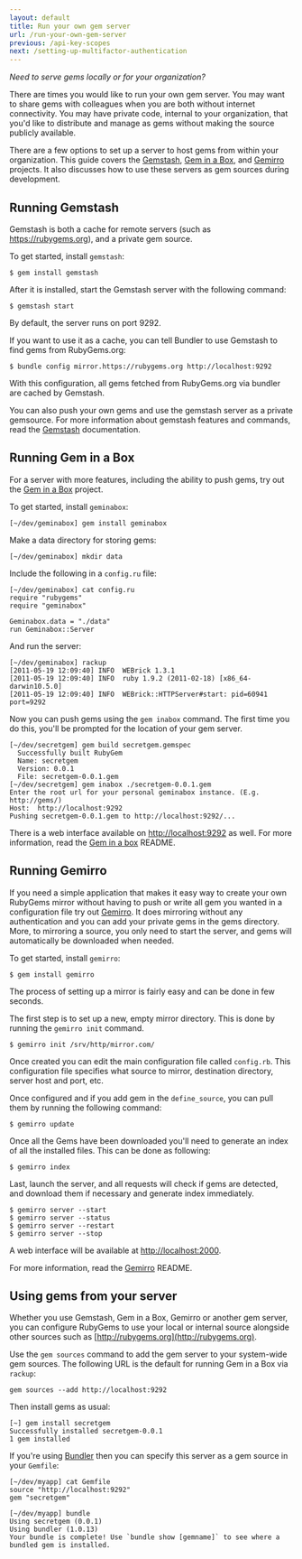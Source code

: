 ```yaml
---
layout: default
title: Run your own gem server
url: /run-your-own-gem-server
previous: /api-key-scopes
next: /setting-up-multifactor-authentication
---
```


<em class="t-gray">Need to serve gems locally or for your organization?</em>

There are times you would like to run your own gem server.  You may want to
share gems with colleagues when you are both without internet connectivity. You
may have private code, internal to your organization, that you'd like to
distribute and manage as gems without making the source publicly available.

There are a few options to set up a server to host gems from within your
organization. This guide covers the [Gemstash](https://github.com/rubygems/gemstash),
[Gem in a Box](https://github.com/geminabox/geminabox), and
[Gemirro](https://github.com/PierreRambaud/gemirro) projects. It also discusses
how to use these servers as gem sources during development.

## Running Gemstash

Gemstash is both a cache for remote servers (such as <https://rubygems.org>),
and a private gem source.

To get started, install `gemstash`:

    $ gem install gemstash

After it is installed, start the Gemstash server with the following command:

    $ gemstash start

By default, the server runs on port 9292.

If you want to use it as a cache, you can tell Bundler to use Gemstash to
find gems from RubyGems.org:

    $ bundle config mirror.https://rubygems.org http://localhost:9292

With this configuration, all gems fetched from RubyGems.org via bundler are
cached by Gemstash.

You can also push your own gems and use the gemstash server as a private
gemsource. For more information about gemstash features and commands, read
the [Gemstash](https://github.com/rubygems/gemstash) documentation.

## Running Gem in a Box

For a server with more features, including the ability to push gems, try out
the [Gem in a Box](https://github.com/geminabox/geminabox) project.

To get started, install `geminabox`:

    [~/dev/geminabox] gem install geminabox

Make a data directory for storing gems:

    [~/dev/geminabox] mkdir data

Include the following in a `config.ru` file:

    [~/dev/geminabox] cat config.ru
    require "rubygems"
    require "geminabox"

    Geminabox.data = "./data"
    run Geminabox::Server

And run the server:

    [~/dev/geminabox] rackup
    [2011-05-19 12:09:40] INFO  WEBrick 1.3.1
    [2011-05-19 12:09:40] INFO  ruby 1.9.2 (2011-02-18) [x86_64-darwin10.5.0]
    [2011-05-19 12:09:40] INFO  WEBrick::HTTPServer#start: pid=60941 port=9292

Now you can push gems using the `gem inabox` command.  The first time you do
this, you'll be prompted for the location of your gem server.

    [~/dev/secretgem] gem build secretgem.gemspec
      Successfully built RubyGem
      Name: secretgem
      Version: 0.0.1
      File: secretgem-0.0.1.gem
    [~/dev/secretgem] gem inabox ./secretgem-0.0.1.gem
    Enter the root url for your personal geminabox instance. (E.g. http://gems/)
    Host:  http://localhost:9292
    Pushing secretgem-0.0.1.gem to http://localhost:9292/...

There is a web interface available on
[http://localhost:9292](http://localhost:9292) as well.  For more information,
read the [Gem in a box](https://github.com/geminabox/geminabox) README.

## Running Gemirro

If you need a simple application that makes it easy way to create your own
RubyGems mirror without having to push or write all gem you wanted in a
configuration file try out [Gemirro](https://github.com/PierreRambaud/gemirro).
It does mirroring without any authentication and you can add your private
gems in the gems directory. More, to mirroring a source, you only need
to start the server, and gems will automatically be downloaded when needed.

To get started, install `gemirro`:

    $ gem install gemirro

The process of setting up a mirror is fairly easy and can be done in few seconds.

The first step is to set up a new, empty mirror directory.
This is done by running the `gemirro init` command.

    $ gemirro init /srv/http/mirror.com/

Once created you can edit the main configuration file called `config.rb`.
This configuration file specifies what source to mirror, destination directory, server host and port, etc.

Once configured and if you add gem in the `define_source`, you can pull them by running the following command:

    $ gemirro update

Once all the Gems have been downloaded you'll need to generate an index of all the installed files. This can be done as following:

    $ gemirro index

Last, launch the server, and all requests will check if gems are detected, and download them if necessary and generate index immediately.

    $ gemirro server --start
    $ gemirro server --status
    $ gemirro server --restart
    $ gemirro server --stop


A web interface will be available at [http://localhost:2000](http://localhost:2000).

For more information, read the [Gemirro](https://github.com/PierreRambaud/gemirro) README.

## Using gems from your server

Whether you use Gemstash, Gem in a Box, Gemirro or another gem server, you can
configure RubyGems to use your local or internal source alongside other sources
such as [http://rubygems.org](http://rubygems.org).

Use the `gem sources` command to add the gem server to your system-wide gem
sources.  The following URL is the default for running Gem in a Box via
`rackup`:

    gem sources --add http://localhost:9292

Then install gems as usual:

    [~] gem install secretgem
    Successfully installed secretgem-0.0.1
    1 gem installed

If you're using [Bundler](https://bundler.io/) then you can specify this
server as a gem source in your `Gemfile`:

    [~/dev/myapp] cat Gemfile
    source "http://localhost:9292"
    gem "secretgem"

    [~/dev/myapp] bundle
    Using secretgem (0.0.1)
    Using bundler (1.0.13)
    Your bundle is complete! Use `bundle show [gemname]` to see where a bundled gem is installed.
